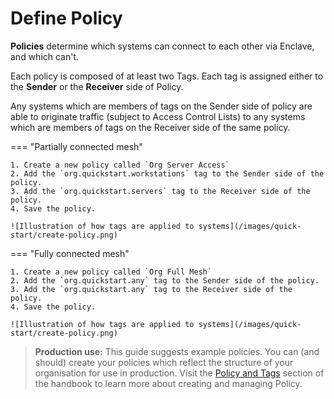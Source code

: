 
# Define Policy

**Policies** determine which systems can connect to each other via Enclave, and which can't.

Each policy is composed of at least two Tags. Each tag is assigned either to the **Sender** or the **Receiver** side of  Policy.

Any systems which are members of tags on the Sender side of policy are able to originate traffic (subject to Access Control Lists) to any systems which are members of tags on the Receiver side of the same policy.


=== "Partially connected mesh"

    1. Create a new policy called `Org Server Access`
    2. Add the `org.quickstart.workstations` tag to the Sender side of the policy.
    3. Add the `org.quickstart.servers` tag to the Receiver side of the policy.
    4. Save the policy.

    ![Illustration of how tags are applied to systems](/images/quick-start/create-policy.png)

=== "Fully connected mesh"

    1. Create a new policy called `Org Full Mesh`
    2. Add the `org.quickstart.any` tag to the Sender side of the policy.
    3. Add the `org.quickstart.any` tag to the Receiver side of the policy.
    4. Save the policy.

    ![Illustration of how tags are applied to systems](/images/quick-start/create-policy.png)


> **Production use:** This guide suggests example policies. You can (and should) create your policies which reflect the structure of your organisation for use in production. Visit the [Policy and Tags](handbook/policies-and-tags.md) section of the handbook to learn more about creating and managing Policy.
